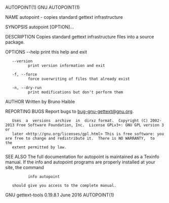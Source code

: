 AUTOPOINT(1)                                                            GNU                                                           AUTOPOINT(1)

NAME
       autopoint - copies standard gettext infrastructure

SYNOPSIS
       autopoint [OPTION]...

DESCRIPTION
       Copies standard gettext infrastructure files into a source package.

OPTIONS
       --help print this help and exit

       --version
              print version information and exit

       -f, --force
              force overwriting of files that already exist

       -n, --dry-run
              print modifications but don't perform them

AUTHOR
       Written by Bruno Haible

REPORTING BUGS
       Report bugs to <bug-gnu-gettext@gnu.org>.

       Uses  a  versions  archive  in  dirxz format.  Copyright (C) 2002-2013 Free Software Foundation, Inc.  License GPLv3+: GNU GPL version 3 or
       later <http://gnu.org/licenses/gpl.html> This is free software: you are free to change and redistribute it.  There is NO WARRANTY,  to  the
       extent permitted by law.

SEE ALSO
       The  full documentation for autopoint is maintained as a Texinfo manual.  If the info and autopoint programs are properly installed at your
       site, the command

              info autopoint

       should give you access to the complete manual.

GNU gettext-tools 0.19.8.1                                           June 2016                                                        AUTOPOINT(1)
